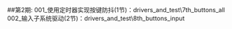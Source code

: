 


##第2期:
001_使用定时器实现按键防抖(1节)：drivers_and_test\7th_buttons_all
002_输入子系统驱动(2节)：drivers_and_test\8th_buttons_input




